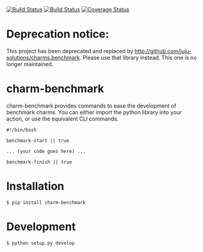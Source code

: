 [![Build Status](https://travis-ci.org/juju-solutions/charm-benchmark.svg?branch=master)](https://travis-ci.org/juju-solutions/charm-benchmark)
[![Build Status](http://drone.dasroot.net/api/badge/github.com/juju-solutions/charm-benchmark/status.svg?branch=master)](http://drone.dasroot.net/github.com/juju-solutions/charm-benchmark)
[![Coverage Status](https://coveralls.io/repos/juju-solutions/charm-benchmark/badge.svg)](https://coveralls.io/r/juju-solutions/charm-benchmark)

# Deprecation notice:

This project has been deprecated and replaced by http://github.com/juju-solutions/charms.benchmark. Please use that library instead. This one is no longer maintained.

# charm-benchmark

charm-benchmark provides commands to ease the development of benchmark charms. You can either import the python library into your action, or use the equivalent CLI commands.

    #!/bin/bash

    benchmark-start || true

    ... (your code goes here) ...

    benchmark-finish || true

# Installation

    $ pip install charm-benchmark

# Development

    $ python setup.py develop
